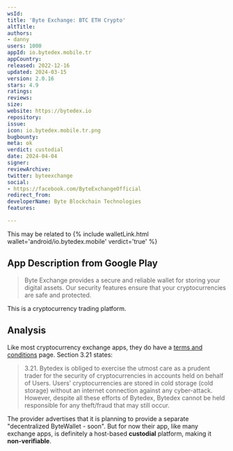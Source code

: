```yaml
---
wsId: 
title: 'Byte Exchange: BTC ETH Crypto'
altTitle: 
authors:
- danny
users: 1000
appId: io.bytedex.mobile.tr
appCountry: 
released: 2022-12-16
updated: 2024-03-15
version: 2.0.16
stars: 4.9
ratings: 
reviews: 
size: 
website: https://bytedex.io
repository: 
issue: 
icon: io.bytedex.mobile.tr.png
bugbounty: 
meta: ok
verdict: custodial
date: 2024-04-04
signer: 
reviewArchive: 
twitter: byteexchange
social:
- https://facebook.com/ByteExchangeOfficial
redirect_from: 
developerName: Byte Blockchain Technologies
features: 

---
```


This may be related to {% include walletLink.html wallet='android/io.bytedex.mobile' verdict='true' %}

## App Description from Google Play

> Byte Exchange provides a secure and reliable wallet for storing your digital assets. Our security features ensure that your cryptocurrencies are safe and protected.

This is a cryptocurrency trading platform.

## Analysis 

Like most cryptocurrency exchange apps, they do have a [terms and conditions](https://bytedex.io/en/user-agreements/) page. Section 3.21 states:

> 3.21. Bytedex is obliged to exercise the utmost care as a prudent trader for the security of cryptocurrencies in accounts held on behalf of Users. Users’ cryptocurrencies are stored in cold storage (cold storage) without an internet connection against any cyber-attack. However, despite all these efforts of Bytedex, Bytedex cannot be held responsible for any theft/fraud that may still occur.

The provider advertises that it is planning to provide a separate "decentralized ByteWallet - soon". But for now their app, like many exchange apps, is definitely a host-based **custodial** platform, making it **non-verifiable**.